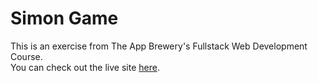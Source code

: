 # Simon Game

This is an exercise from The App Brewery's Fullstack Web Development Course.
 <br/>You can check out the live site [here](https://leehongc.github.io/simon_game/).
